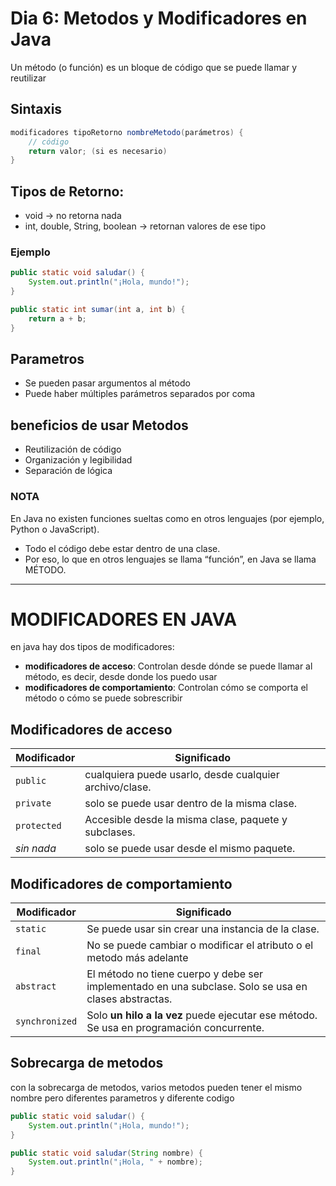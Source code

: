 # Dia 6: Metodos y Modificadores en Java 

Un método (o función) es un bloque de código que se puede llamar y reutilizar

## Sintaxis

````java
modificadores tipoRetorno nombreMetodo(parámetros) {
    // código
    return valor; (si es necesario)
}
````

## Tipos de Retorno:

- void → no retorna nada
- int, double, String, boolean → retornan valores de ese tipo

### Ejemplo

````java
public static void saludar() {
    System.out.println("¡Hola, mundo!");
}

public static int sumar(int a, int b) {
    return a + b;
}
````

## Parametros

- Se pueden pasar argumentos al método
- Puede haber múltiples parámetros separados por coma


## beneficios de usar Metodos
    
- Reutilización de código
- Organización y legibilidad
- Separación de lógica

### NOTA

En Java no existen funciones sueltas como en otros lenguajes (por ejemplo, Python o JavaScript).

- Todo el código debe estar dentro de una clase.
- Por eso, lo que en otros lenguajes se llama “función”, en Java se llama MÉTODO.

---

# MODIFICADORES EN JAVA

en java hay dos tipos de modificadores:

- **modificadores de acceso**: Controlan desde dónde se puede llamar al método, es decir, desde donde los puedo usar
- **modificadores de comportamiento**: Controlan cómo se comporta el método o cómo se puede sobrescribir

## Modificadores de acceso
    
| Modificador | Significado                                                      |
| ----------- | ---------------------------------------------------------------- |
| `public`    | cualquiera puede usarlo, desde cualquier archivo/clase.          |
| `private`   | solo se puede usar dentro de la misma clase.                     |
| `protected` | Accesible desde la misma clase, paquete y subclases.             |
| *sin nada*  | solo se puede usar desde el mismo paquete.                       |


## Modificadores de comportamiento

| Modificador    | Significado                                                                                              |
| -------------- | -------------------------------------------------------------------------------------------------------- |
| `static`       | Se puede usar sin crear una instancia de la clase.                                                       |
| `final`        | No se puede cambiar o modificar el atributo o el metodo más adelante                                     |
| `abstract`     | El método no tiene cuerpo y debe ser implementado en una subclase. Solo se usa en clases abstractas.     | 
| `synchronized` | Solo **un hilo a la vez** puede ejecutar ese método. Se usa en programación concurrente.                 |

## Sobrecarga de metodos

con la sobrecarga de metodos, varios metodos pueden tener el mismo nombre pero diferentes parametros y diferente codigo

````java
public static void saludar() {
    System.out.println("¡Hola, mundo!");
}

public static void saludar(String nombre) {
    System.out.println("¡Hola, " + nombre);
}
````